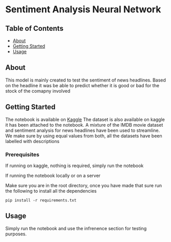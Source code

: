 # Sentiment Analysis Neural Network

## Table of Contents

- [About](#about)
- [Getting Started](#getting_started)
- [Usage](#usage)

## About <a name = "about"></a>

This model is mainly created to test the sentiment of news headlines. Based on the headline it was be able to predict whether it is good or bad for the stock
of the comapny involved

## Getting Started <a name = "getting_started"></a>

The notebook is available on <a href = "https://www.kaggle.com/code/veer1516/stock-market-sentiment-analysis">Kaggle</a>
The dataset is also available on kaggle it has been attached to the notebook. 
A mixture of the IMDB movie dataset and sentiment analysis for news headlines have been used to streamline.
We make sure by using equal values from both, all the datasets have been labelled with descriptions 

### Prerequisites

If running on kaggle, nothing is required, simply run the notebook

If running the notebook locally or on a server

Make sure you are in the root directory, once you have made that sure run the following to install all the dependencies

```
pip install -r requirements.txt
```

## Usage <a name = "usage"></a>

Simply run the notebook and use the infrenence section for testing purposes.